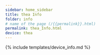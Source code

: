 ```yaml
---
sidebar: home_sidebar
title: thea Info
folder: info
# name of the page (/{{permalink}}.html)
permalink: thea_Info.html
device: thea
---
```

{% include templates/device_info.md %}
